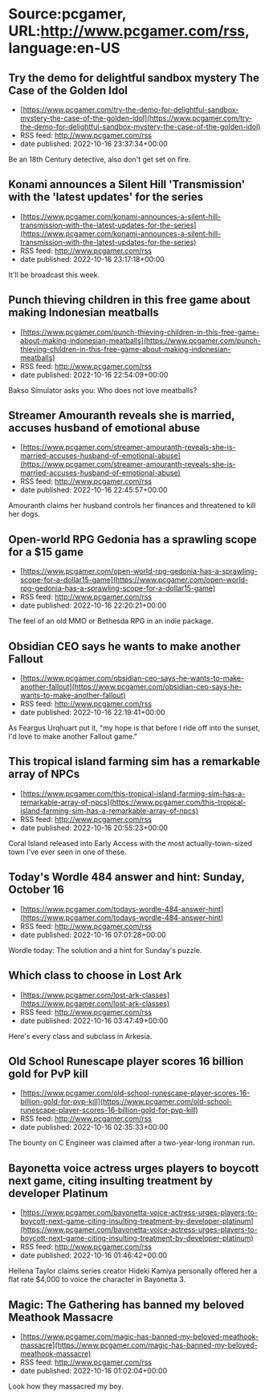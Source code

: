 # Source:pcgamer, URL:http://www.pcgamer.com/rss, language:en-US

## Try the demo for delightful sandbox mystery The Case of the Golden Idol
 - [https://www.pcgamer.com/try-the-demo-for-delightful-sandbox-mystery-the-case-of-the-golden-idol](https://www.pcgamer.com/try-the-demo-for-delightful-sandbox-mystery-the-case-of-the-golden-idol)
 - RSS feed: http://www.pcgamer.com/rss
 - date published: 2022-10-16 23:37:34+00:00

Be an 18th Century detective, also don't get set on fire.

## Konami announces a Silent Hill 'Transmission' with the 'latest updates' for the series
 - [https://www.pcgamer.com/konami-announces-a-silent-hill-transmission-with-the-latest-updates-for-the-series](https://www.pcgamer.com/konami-announces-a-silent-hill-transmission-with-the-latest-updates-for-the-series)
 - RSS feed: http://www.pcgamer.com/rss
 - date published: 2022-10-16 23:17:18+00:00

It'll be broadcast this week.

## Punch thieving children in this free game about making Indonesian meatballs
 - [https://www.pcgamer.com/punch-thieving-children-in-this-free-game-about-making-indonesian-meatballs](https://www.pcgamer.com/punch-thieving-children-in-this-free-game-about-making-indonesian-meatballs)
 - RSS feed: http://www.pcgamer.com/rss
 - date published: 2022-10-16 22:54:09+00:00

Bakso Simulator asks you: Who does not love meatballs?

## Streamer Amouranth reveals she is married, accuses husband of emotional abuse
 - [https://www.pcgamer.com/streamer-amouranth-reveals-she-is-married-accuses-husband-of-emotional-abuse](https://www.pcgamer.com/streamer-amouranth-reveals-she-is-married-accuses-husband-of-emotional-abuse)
 - RSS feed: http://www.pcgamer.com/rss
 - date published: 2022-10-16 22:45:57+00:00

Amouranth claims her husband controls her finances and threatened to kill her dogs.

## Open-world RPG Gedonia has a sprawling scope for a $15 game
 - [https://www.pcgamer.com/open-world-rpg-gedonia-has-a-sprawling-scope-for-a-dollar15-game](https://www.pcgamer.com/open-world-rpg-gedonia-has-a-sprawling-scope-for-a-dollar15-game)
 - RSS feed: http://www.pcgamer.com/rss
 - date published: 2022-10-16 22:20:21+00:00

The feel of an old MMO or Bethesda RPG in an indie package.

## Obsidian CEO says he wants to make another Fallout
 - [https://www.pcgamer.com/obsidian-ceo-says-he-wants-to-make-another-fallout](https://www.pcgamer.com/obsidian-ceo-says-he-wants-to-make-another-fallout)
 - RSS feed: http://www.pcgamer.com/rss
 - date published: 2022-10-16 22:19:41+00:00

As Feargus Urqhuart put it, "my hope is that before I ride off into the sunset, I'd love to make another Fallout game."

## This tropical island farming sim has a remarkable array of NPCs
 - [https://www.pcgamer.com/this-tropical-island-farming-sim-has-a-remarkable-array-of-npcs](https://www.pcgamer.com/this-tropical-island-farming-sim-has-a-remarkable-array-of-npcs)
 - RSS feed: http://www.pcgamer.com/rss
 - date published: 2022-10-16 20:55:23+00:00

Coral Island released into Early Access with the most actually-town-sized town I've ever seen in one of these.

## Today's Wordle 484 answer and hint: Sunday, October 16
 - [https://www.pcgamer.com/todays-wordle-484-answer-hint](https://www.pcgamer.com/todays-wordle-484-answer-hint)
 - RSS feed: http://www.pcgamer.com/rss
 - date published: 2022-10-16 07:01:28+00:00

Wordle today: The solution and a hint for Sunday's puzzle.

## Which class to choose in Lost Ark
 - [https://www.pcgamer.com/lost-ark-classes](https://www.pcgamer.com/lost-ark-classes)
 - RSS feed: http://www.pcgamer.com/rss
 - date published: 2022-10-16 03:47:49+00:00

Here's every class and subclass in Arkesia.

## Old School Runescape player scores 16 billion gold for PvP kill
 - [https://www.pcgamer.com/old-school-runescape-player-scores-16-billion-gold-for-pvp-kill](https://www.pcgamer.com/old-school-runescape-player-scores-16-billion-gold-for-pvp-kill)
 - RSS feed: http://www.pcgamer.com/rss
 - date published: 2022-10-16 02:35:33+00:00

The bounty on C Engineer was claimed after a two-year-long ironman run.

## Bayonetta voice actress urges players to boycott next game, citing insulting treatment by developer Platinum
 - [https://www.pcgamer.com/bayonetta-voice-actress-urges-players-to-boycott-next-game-citing-insulting-treatment-by-developer-platinum](https://www.pcgamer.com/bayonetta-voice-actress-urges-players-to-boycott-next-game-citing-insulting-treatment-by-developer-platinum)
 - RSS feed: http://www.pcgamer.com/rss
 - date published: 2022-10-16 01:46:42+00:00

Hellena Taylor claims series creator Hideki Kamiya personally offered her a flat rate $4,000 to voice the character in Bayonetta 3.

## Magic: The Gathering has banned my beloved Meathook Massacre
 - [https://www.pcgamer.com/magic-has-banned-my-beloved-meathook-massacre](https://www.pcgamer.com/magic-has-banned-my-beloved-meathook-massacre)
 - RSS feed: http://www.pcgamer.com/rss
 - date published: 2022-10-16 01:02:04+00:00

Look how they massacred my boy.

